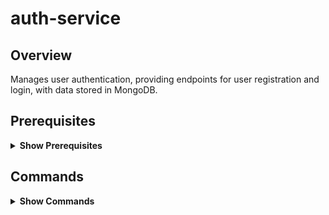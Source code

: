 # auth-service

## Overview

Manages user authentication, providing endpoints for user registration and login, with data stored in MongoDB.

## Prerequisites

<details><summary><b>Show Prerequisites</b></summary>

- Docker (for containerization)
- Node.js (for development)

</details>

## Commands

<details><summary><b>Show Commands</b></summary>

### Setup

- Create the Docker network:
  ```sh
  docker network create my-network
  ```

### Build

- Build the Docker image:

  ```sh
  docker build -t auth-service .
  ```

### Run

- Run the container:

  ```sh
  docker run -d -p 3002:3002 --network my-network --env-file .env auth-service
  ```

### Debugging

- Check logs:

  ```sh
  docker logs <container-id>
  ```

### Environment Variables

- Create a .env file with:

  ```diff
  MONGO_URI=mongodb://admin:admin@backend-db:27017/sketch-app
  PORT=3002
  JWT_SECRET=your-secret-key
  ```

</details>
